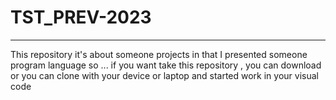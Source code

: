 # TST_PREV-2023

***
This repository it's about someone projects in that I presented someone program language so ... if you want take this repository , you can download or you can clone with your device or laptop and started work in your visual code 
